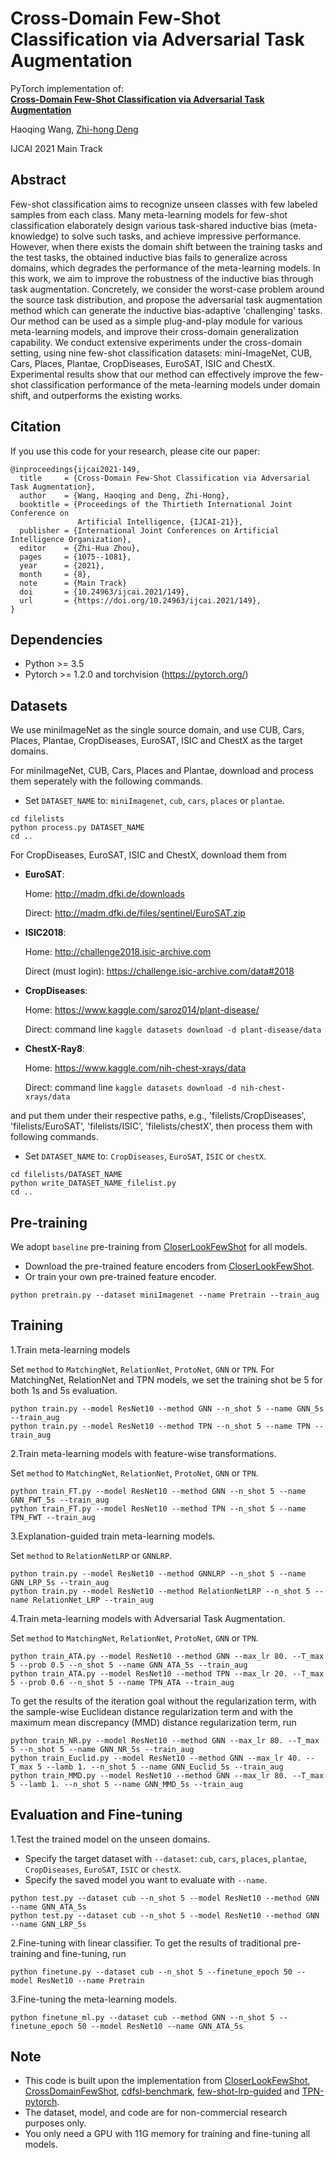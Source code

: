 # Cross-Domain Few-Shot Classification via Adversarial Task Augmentation
PyTorch implementation of:
<br>
[**Cross-Domain Few-Shot Classification via Adversarial Task Augmentation**](https://www.ijcai.org/proceedings/2021/0149.pdf)
<br>

Haoqing Wang, [Zhi-hong Deng](http://www.cis.pku.edu.cn/jzyg/szdw/dzh.htm)

IJCAI 2021 Main Track

## Abstract

Few-shot classification aims to recognize unseen classes with few labeled samples from each class. Many meta-learning models for few-shot classification elaborately design various task-shared inductive bias (meta-knowledge) to solve such tasks, and achieve impressive performance. However, when there exists the domain shift between the training tasks and the test tasks, the obtained inductive bias fails to generalize across domains, which degrades the performance of the meta-learning models. In this work, we aim to improve the robustness of the inductive bias through task augmentation. Concretely, we consider the worst-case problem around the source task distribution, and propose the adversarial task augmentation method which can generate the inductive bias-adaptive 'challenging' tasks. Our method can be used as a simple plug-and-play module for various meta-learning models, and improve their cross-domain generalization capability. We conduct extensive experiments under the cross-domain setting, using nine few-shot classification datasets: mini-ImageNet, CUB, Cars, Places, Plantae, CropDiseases, EuroSAT, ISIC and ChestX. Experimental results show that our method can effectively improve the few-shot classification performance of the meta-learning models under domain shift, and outperforms the existing works.

## Citation

If you use this code for your research, please cite our paper:
```
@inproceedings{ijcai2021-149,
  title     = {Cross-Domain Few-Shot Classification via Adversarial Task Augmentation},
  author    = {Wang, Haoqing and Deng, Zhi-Hong},
  booktitle = {Proceedings of the Thirtieth International Joint Conference on
               Artificial Intelligence, {IJCAI-21}},
  publisher = {International Joint Conferences on Artificial Intelligence Organization},
  editor    = {Zhi-Hua Zhou},
  pages     = {1075--1081},
  year      = {2021},
  month     = {8},
  note      = {Main Track}
  doi       = {10.24963/ijcai.2021/149},
  url       = {https://doi.org/10.24963/ijcai.2021/149},
}
```

## Dependencies
* Python >= 3.5
* Pytorch >= 1.2.0 and torchvision (https://pytorch.org/)

## Datasets
We use miniImageNet as the single source domain, and use CUB, Cars, Places, Plantae, CropDiseases, EuroSAT, ISIC and ChestX as the target domains.

For miniImageNet, CUB, Cars, Places and Plantae, download and process them seperately with the following commands.
- Set `DATASET_NAME` to: `miniImagenet`, `cub`, `cars`, `places` or `plantae`.
```
cd filelists
python process.py DATASET_NAME
cd ..
```

For CropDiseases, EuroSAT, ISIC and ChestX, download them from

* **EuroSAT**:

    Home: http://madm.dfki.de/downloads

    Direct: http://madm.dfki.de/files/sentinel/EuroSAT.zip

* **ISIC2018**:

    Home: http://challenge2018.isic-archive.com

    Direct (must login): https://challenge.isic-archive.com/data#2018

* **CropDiseases**:

    Home: https://www.kaggle.com/saroz014/plant-disease/

    Direct: command line `kaggle datasets download -d plant-disease/data`

* **ChestX-Ray8**:

    Home: https://www.kaggle.com/nih-chest-xrays/data
    
    Direct: command line `kaggle datasets download -d nih-chest-xrays/data`

and put them under their respective paths, e.g., 'filelists/CropDiseases', 'filelists/EuroSAT', 'filelists/ISIC', 'filelists/chestX', then process them with following commands.
- Set `DATASET_NAME` to: `CropDiseases`, `EuroSAT`, `ISIC` or `chestX`.
```
cd filelists/DATASET_NAME
python write_DATASET_NAME_filelist.py
cd ..
```

## Pre-training
We adopt `baseline` pre-training from [CloserLookFewShot](https://github.com/wyharveychen/CloserLookFewShot) for all models.
- Download the pre-trained feature encoders from [CloserLookFewShot](https://github.com/wyharveychen/CloserLookFewShot).
- Or train your own pre-trained feature encoder.
```
python pretrain.py --dataset miniImagenet --name Pretrain --train_aug
```

## Training

1.Train meta-learning models

Set `method` to `MatchingNet`, `RelationNet`, `ProtoNet`, `GNN` or `TPN`. For MatchingNet, RelationNet and TPN models, we set the training shot be 5 for both 1s and 5s evaluation.
```
python train.py --model ResNet10 --method GNN --n_shot 5 --name GNN_5s --train_aug
python train.py --model ResNet10 --method TPN --n_shot 5 --name TPN --train_aug
```

2.Train meta-learning models with feature-wise transformations.

Set `method` to `MatchingNet`, `RelationNet`, `ProtoNet`, `GNN` or `TPN`.
```
python train_FT.py --model ResNet10 --method GNN --n_shot 5 --name GNN_FWT_5s --train_aug
python train_FT.py --model ResNet10 --method TPN --n_shot 5 --name TPN_FWT --train_aug
```

3.Explanation-guided train meta-learning models.

Set `method` to `RelationNetLRP` or `GNNLRP`.
```
python train.py --model ResNet10 --method GNNLRP --n_shot 5 --name GNN_LRP_5s --train_aug
python train.py --model ResNet10 --method RelationNetLRP --n_shot 5 --name RelationNet_LRP --train_aug
```

4.Train meta-learning models with Adversarial Task Augmentation.

Set `method` to `MatchingNet`, `RelationNet`, `ProtoNet`, `GNN` or `TPN`.
```
python train_ATA.py --model ResNet10 --method GNN --max_lr 80. --T_max 5 --prob 0.5 --n_shot 5 --name GNN_ATA_5s --train_aug
python train_ATA.py --model ResNet10 --method TPN --max_lr 20. --T_max 5 --prob 0.6 --n_shot 5 --name TPN_ATA --train_aug
```
To get the results of the iteration goal without the regularization term, with the sample-wise Euclidean distance regularization term and with the maximum mean discrepancy (MMD) distance regularization term, run
```
python train_NR.py --model ResNet10 --method GNN --max_lr 80. --T_max 5 --n_shot 5 --name GNN_NR_5s --train_aug
python train_Euclid.py --model ResNet10 --method GNN --max_lr 40. --T_max 5 --lamb 1. --n_shot 5 --name GNN_Euclid_5s --train_aug
python train_MMD.py --model ResNet10 --method GNN --max_lr 80. --T_max 5 --lamb 1. --n_shot 5 --name GNN_MMD_5s --train_aug
```

## Evaluation and Fine-tuning

1.Test the trained model on the unseen domains.

- Specify the target dataset with `--dataset`: `cub`, `cars`, `places`, `plantae`, `CropDiseases`, `EuroSAT`, `ISIC` or `chestX`.
- Specify the saved model you want to evaluate with `--name`.
```
python test.py --dataset cub --n_shot 5 --model ResNet10 --method GNN --name GNN_ATA_5s
python test.py --dataset cub --n_shot 5 --model ResNet10 --method GNN --name GNN_LRP_5s
```

2.Fine-tuning with linear classifier.
To get the results of traditional pre-training and fine-tuning, run
```
python finetune.py --dataset cub --n_shot 5 --finetune_epoch 50 --model ResNet10 --name Pretrain
```

3.Fine-tuning the meta-learning models.
```
python finetune_ml.py --dataset cub --method GNN --n_shot 5 --finetune_epoch 50 --model ResNet10 --name GNN_ATA_5s
```

## Note
- This code is built upon the implementation from [CloserLookFewShot](https://github.com/wyharveychen/CloserLookFewShot), [CrossDomainFewShot](https://github.com/hytseng0509/CrossDomainFewShot), [cdfsl-benchmark](https://github.com/IBM/cdfsl-benchmark), [few-shot-lrp-guided](https://github.com/SunJiamei/few-shot-lrp-guided) and [TPN-pytorch](https://github.com/csyanbin/TPN-pytorch).
- The dataset, model, and code are for non-commercial research purposes only.
- You only need a GPU with 11G memory for training and fine-tuning all models.

